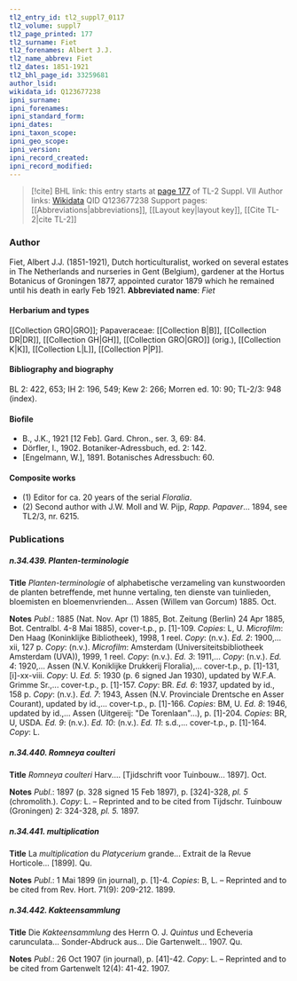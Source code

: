 ```yaml
---
tl2_entry_id: tl2_suppl7_0117
tl2_volume: suppl7
tl2_page_printed: 177
tl2_surname: Fiet
tl2_forenames: Albert J.J.
tl2_name_abbrev: Fiet
tl2_dates: 1851-1921
tl2_bhl_page_id: 33259681
author_lsid: 
wikidata_id: Q123677238
ipni_surname: 
ipni_forenames: 
ipni_standard_form: 
ipni_dates: 
ipni_taxon_scope: 
ipni_geo_scope: 
ipni_version: 
ipni_record_created: 
ipni_record_modified:
---
```


> [!cite] BHL link: this entry starts at [page 177](https://www.biodiversitylibrary.org/page/33259681) of TL-2 Suppl. VII
> Author links: [Wikidata](https://www.wikidata.org/wiki/Q123677238) QID Q123677238
> Support pages: [[Abbreviations|abbreviations]], [[Layout key|layout key]], [[Cite TL-2|cite TL-2]]

### Author

Fiet, Albert J.J. (1851-1921), Dutch horticulturalist, worked on several estates in The Netherlands and nurseries in Gent (Belgium), gardener at the Hortus Botanicus of Groningen 1877, appointed curator 1879 which he remained until his death in early Feb 1921. 
**Abbreviated name**: *Fiet*

#### Herbarium and types

[[Collection GRO|GRO]]; Papaveraceae: [[Collection B|B]], [[Collection DR|DR]], [[Collection GH|GH]], [[Collection GRO|GRO]] (orig.), [[Collection K|K]], [[Collection L|L]], [[Collection P|P]].

#### Bibliography and biography

BL 2: 422, 653; IH 2: 196, 549; Kew 2: 266; Morren ed. 10: 90; TL-2/3: 948 (index).

#### Biofile

- B., J.K., 1921 \[12 Feb\]. Gard. Chron., ser. 3, 69: 84.
- Dörfler, I., 1902. Botaniker-Adressbuch, ed. 2: 142.
- \[Engelmann, W.\], 1891. Botanisches Adressbuch: 60.

#### Composite works

- (1) Editor for ca. 20 years of the serial *Floralia*.
- (2) Second author with J.W. Moll and W. Pijp, *Rapp. Papaver*... 1894, see TL2/3, nr. 6215.

### Publications

##### n.34.439. Planten-terminologie

**Title**
*Planten-terminologie* of alphabetische verzameling van kunstwoorden de planten betreffende, met hunne vertaling, ten dienste van tuinlieden, bloemisten en bloemenvrienden... Assen (Willem van Gorcum) 1885. Oct.

**Notes**
*Publ*.: 1885 (Nat. Nov. Apr (1) 1885, Bot. Zeitung (Berlin) 24 Apr 1885, Bot. Centralbl. 4-8 Mai 1885), cover-t.p., p. \[1\]-109. *Copies*: L, U. *Microfilm*: Den Haag (Koninklijke Bibliotheek), 1998, 1 reel. *Copy*: (n.v.).
*Ed. 2*: 1900,... xii, 127 p. *Copy*: (n.v.). *Microfilm*: Amsterdam (Universiteitsbibliotheek Amsterdam (UVA)), 1999, 1 reel. *Copy*: (n.v.).
*Ed. 3*: 1911,... *Copy*: (n.v.).
*Ed. 4*: 1920,... Assen (N.V. Koniklijke Drukkerij Floralia),... cover-t.p., p. \[1\]-131, \[i\]-xx-viii. *Copy*: U.
*Ed. 5*: 1930 (p. 6 signed Jan 1930), updated by W.F.A. Grimme Sr.,... cover-t.p., p. \[1\]-157.
*Copy*: BR.
*Ed. 6*: 1937, updated by id., 158 p. *Copy*: (n.v.).
*Ed. 7*: 1943, Assen (N.V. Provinciale Drentsche en Asser Courant), updated by id.,... cover-t.p., p. \[1\]-166. *Copies*: BM, U.
*Ed. 8*: 1946, updated by id.,... Assen (Uitgereij: "De Torenlaan"...), p. \[1\]-204. *Copies*: BR, U, USDA.
*Ed. 9*: (n.v.).
*Ed. 10*: (n.v.).
*Ed. 11*: s.d.,... cover-t.p., p. \[1\]-164. *Copy*: L.

##### n.34.440. Romneya coulteri

**Title**
*Romneya coulteri* Harv.... \[Tjidschrift voor Tuinbouw... 1897\]. Oct.

**Notes**
*Publ*.: 1897 (p. 328 signed 15 Feb 1897), p. \[324\]-328, *pl. 5* (chromolith.). *Copy*: L. – Reprinted and to be cited from Tijdschr. Tuinbouw (Groningen) 2: 324-328, *pl. 5.* 1897.

##### n.34.441. multiplication

**Title**
La *multiplication* du *Platycerium* grande... Extrait de la Revue Horticole... \[1899\]. Qu.

**Notes**
*Publ*.: 1 Mai 1899 (in journal), p. \[1\]-4. *Copies*: B, L. – Reprinted and to be cited from Rev. Hort. 71(9): 209-212. 1899.

##### n.34.442. Kakteensammlung

**Title**
Die *Kakteensammlung* des Herrn O. J. *Quintus* und Echeveria carunculata... Sonder-Abdruck aus... Die Gartenwelt... 1907. Qu.

**Notes**
*Publ*.: 26 Oct 1907 (in journal), p. \[41\]-42. *Copy*: L. – Reprinted and to be cited from Gartenwelt 12(4): 41-42. 1907.

